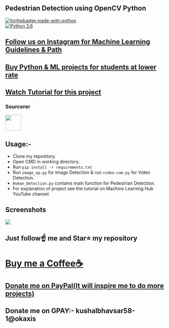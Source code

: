 ##  Pedestrian Detection using OpenCV Python

[![forthebadge made-with-python](http://ForTheBadge.com/images/badges/made-with-python.svg)](https://www.python.org/)                 
[![Python 3.6](https://img.shields.io/badge/python-3.6-blue.svg)](https://www.python.org/downloads/release/python-360/)   

## [Follow us on Instagram for Machine Learning Guidelines & Path](https://www.instagram.com/machine_learning_hub.ai/)
## [Buy Python & ML projects for students at lower rate](https://www.instamojo.com/kushalbhavsar1820)
## [Watch Tutorial for this project](https://youtu.be/SucK3KoIvNw)


### Sourcerer
<a href="https://sourcerer.io/spidy20"><img src="https://avatars2.githubusercontent.com/u/42056100?v=4" height="50px" width="50px" alt=""/></a>

## Usage:-

- Clone my repository.
- Open CMD in working directory.
- Run `pip install -r requirements.txt`
- Run `image_op.py` for Image Detection & run `video-cam.py` for Video Detection.
- `Human_Detection.py` contains main function for Pedestrian Detection.
- For explanation of project see the tutorial on Machine Learning Hub YouTube channel.

## Screenshots

<img src="https://github.com/Spidy20/Pedestrian_Detection_OpenCV/blob/master/t1.jpg">

## Just follow☝️ me and Star⭐ my repository 

# [Buy me a Coffee☕](https://www.buymeacoffee.com/spidy20)
## [Donate me on PayPal(It will inspire me to do more projects)](https://www.paypal.me/spidy1820)
## Donate me on GPAY:- kushalbhavsar58-1@okaxis
